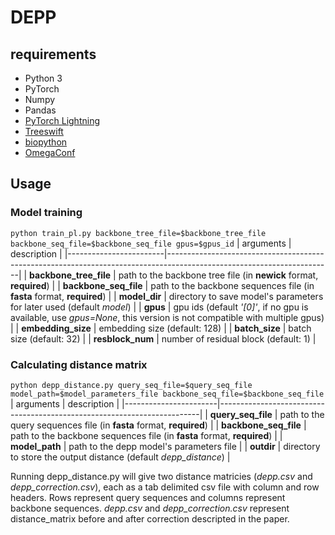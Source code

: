 # DEPP
## requirements
* Python 3
* PyTorch
* Numpy
* Pandas
* [PyTorch Lightning](https://github.com/PyTorchLightning/pytorch-lightning)
* [Treeswift](https://github.com/niemasd/TreeSwift)
* [biopython](https://biopython.org/wiki/Download)
* [OmegaConf](https://github.com/omry/omegaconf)

## Usage
### Model training
`python train_pl.py backbone_tree_file=$backbone_tree_file backbone_seq_file=$backbone_seq_file gpus=$gpus_id`
| arguments              | description                                                                                                           |
|------------------------|-----------------------------------------------------------------------------------------------------------------------|
| **backbone_tree_file** | path to the backbone tree file (in **newick** format, **required**)                                                   |
| **backbone_seq_file**  | path to the backbone sequences file (in **fasta** format, **required**)                                               |
| **model_dir**          | directory to save model's parameters for later used (default *model*)                                                 |
| **gpus**               | gpu ids (default *'[0]'*, if no gpu is available, use *gpus=None*, this version is not compatible with multiple gpus) |
| **embedding_size**     | embedding size (default: 128)                                                                                         |
| **batch_size**         | batch size (default: 32)                                                                                              |
| **resblock_num**       | number of residual block (default: 1)                                                                                 |

### Calculating distance matrix
`python depp_distance.py query_seq_file=$query_seq_file model_path=$model_parameters_file backbone_seq_file=$backbone_seq_file`
| arguments             | description                                                             |
|-----------------------|-------------------------------------------------------------------------|
|   **query_seq_file**  | path to the query sequences file (in **fasta** format, **required**)    |
| **backbone_seq_file** | path to the backbone sequences file (in **fasta** format, **required**) |
| **model_path**        | path to the depp model's parameters file                                |
| **outdir**            | directory to store the output distance (default *depp_distance*)        |

Running depp_distance.py will give two distance matricies (*depp.csv* and *depp_correction.csv*), each as a tab delimited csv file with column and row headers. Rows represent query sequences and columns represent backbone sequences. *depp.csv* and *depp_correction.csv* represent distance_matrix before and after correction descripted in the paper.
